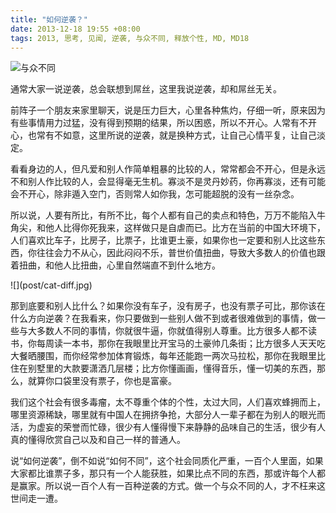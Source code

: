 ```yaml
---
title: "如何逆袭？"
date: 2013-12-18 19:55 +08:00
tags: 2013, 思考, 见闻, 逆袭, 与众不同, 释放个性, MD, MD18
---
```


![与众不同](post/different.jpg)

通常大家一说逆袭，总会联想到屌丝，这里我说逆袭，却和屌丝无关。

前阵子一个朋友来家里聊天，说是压力巨大，心里各种焦灼，仔细一听，原来因为有些事情用力过猛，没有得到预期的结果，所以困惑，所以不开心。人常有不开心，也常有不如意，这里所说的逆袭，就是换种方式，让自己心情平复，让自己淡定。

看看身边的人，但凡爱和别人作简单粗暴的比较的人，常常都会不开心，但是永远不和别人作比较的人，会显得毫无生机。寡淡不是灵丹妙药，你再寡淡，还有可能会不开心，除非遁入空门，否则常人如你我，怎可能超脱的没有一丝杂念。

所以说，人要有所比，有所不比，每个人都有自己的卖点和特色，万万不能陷入牛角尖，和他人比得你死我来，这样做只是自虐而已。比方在当前的中国大环境下，人们喜欢比车子，比房子，比票子，比谁更土豪，如果你也一定要和别人比这些东西，你往往会力不从心，因此闷闷不乐，普世价值扭曲，导致大多数人的价值也跟着扭曲，和他人比扭曲，心里自然端直不到什么地方。

<aside class="aside">
  ![](post/cat-diff.jpg)
</aside>

那到底要和别人比什么？如果你没有车子，没有房子，也没有票子可比，那你该在什么方向逆袭？在我看来，你只要做到一些别人做不到或者很难做到的事情，做一些与大多数人不同的事情，你就很牛逼，你就值得别人尊重。比方很多人都不读书，你每周读一本书，那你在我眼里比开宝马的土豪帅几条街；比方很多人天天吃大餐晒腰围，而你经常参加体育锻炼，每年还能跑一两次马拉松，那你在我眼里比住在别墅里的大款要潇洒几层楼；比方你懂画画，懂得音乐，懂一切美的东西，那么，就算你口袋里没有票子，你也是富豪。

我们这个社会有很多毒瘤，太不尊重个体的个性，太过大同，人们喜欢蜂拥而上，哪里资源稀缺，哪里就有中国人在拥挤争抢，大部分人一辈子都在为别人的眼光而活，为虚妄的荣誉而忙碌，很少有人懂得慢下来静静的品味自己的生活，很少有人真的懂得欣赏自己以及和自己一样的普通人。

说“如何逆袭”，倒不如说“如何不同”，这个社会同质化严重，一百个人里面，如果大家都比谁票子多，那只有一个人能获胜，如果比点不同的东西，那或许每个人都是赢家。所以说一百个人有一百种逆袭的方式。做一个与众不同的人，才不枉来这世间走一遭。
